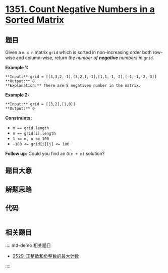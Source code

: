 # [1351. Count Negative Numbers in a Sorted Matrix](https://leetcode.com/problems/count-negative-numbers-in-a-sorted-matrix)

## 题目

Given a `m x n` matrix `grid` which is sorted in non-increasing order both
row-wise and column-wise, return _the number of **negative** numbers in_
`grid`.



**Example 1:**

    
    
    **Input:** grid = [[4,3,2,-1],[3,2,1,-1],[1,1,-1,-2],[-1,-1,-2,-3]]
    **Output:** 8
    **Explanation:** There are 8 negatives number in the matrix.
    

**Example 2:**

    
    
    **Input:** grid = [[3,2],[1,0]]
    **Output:** 0
    



**Constraints:**

  * `m == grid.length`
  * `n == grid[i].length`
  * `1 <= m, n <= 100`
  * `-100 <= grid[i][j] <= 100`



**Follow up:** Could you find an `O(n + m)` solution?


## 题目大意

## 解题思路

## 代码

```javascript

```

## 相关题目

:::: md-demo 相关题目
- [2529. 正整数和负整数的最大计数](https://leetcode.com/problems/maximum-count-of-positive-integer-and-negative-integer)

::::
